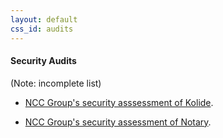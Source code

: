 ```yaml
---
layout: default
css_id: audits
---
```


#### Security Audits

(Note: incomplete list)

* [NCC Group's security asssessment of Kolide](https://www.nccgroup.trust/globalassets/our-research/us/public-reports/2017/ncc-group-kolide-the-update-framework-security-assessment.pdf).

* [NCC Group's security assessment of Notary](https://github.com/theupdateframework/notary/blob/master/docs/resources/ncc_docker_notary_audit_2015_07_31.pdf).
